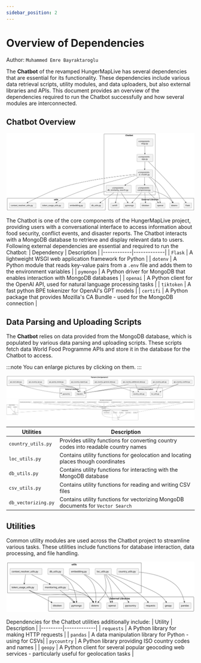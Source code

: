 ```yaml
---
sidebar_position: 2
---
```


# Overview of Dependencies

Author: `Muhammed Emre Bayraktaroglu`

The **Chatbot** of the revamped HungerMapLive has several dependencies that are essential for its functionality. These dependencies include various data retrieval scripts, utility modules, and data uploaders, but also external libraries and APIs. This document provides an overview of the dependencies required to run the Chatbot successfully and how several modules are interconnected.

## Chatbot Overview
![Chatbot Overview](../../../../static/img/chatbot/chatbot_svg.svg)

The Chatbot is one of the core components of the HungerMapLive project, providing users with a conversational interface to access information about food security, conflict events, and disaster reports. The Chatbot interacts with a MongoDB database to retrieve and display relevant data to users.
Following external dependencies are essential and required to run the Chatbot:
| Dependency | Description |
|------------|-------------|
| `Flask` | A lightweight WSGI web application framework for Python |
| `dotenv` | A Python module that reads key-value pairs from a `.env` file and adds them to the environment variables |
| `pymongo` | A Python driver for MongoDB that enables interaction with MongoDB databases |
| `openai` | A Python client for the OpenAI API, used for natural language processing tasks |
| `tiktoken` | A fast python BPE tokenizer for OpenAI's GPT models |
| `certifi` | A Python package that provides Mozilla's CA Bundle - used for the MongoDB connection |

## Data Parsing and Uploading Scripts
The **Chatbot** relies on data provided from the MongoDB database, which is populated by various data parsing and uploading scripts. These scripts fetch data World Food Programme APIs and store it in the database for the Chatbot to access.

:::note
You can enlarge pictures by clicking on them.
:::

![Data Parsers](../../../../static/img/chatbot/parsers_svg.svg)
![Data Uploaders](../../../../static/img/chatbot/uploaders_svg.svg)



| Utilities | Description |
|-----------|-------------|
| `country_utils.py` | Provides utility functions for converting country codes into readable country names|
| `loc_utils.py` | Contains utility functions for geolocation and locating places though coordinates|
| `db_utils.py` | Contains utility functions for interacting with the MongoDB database|
| `csv_utils.py` | Contains utility functions for reading and writing CSV files|
| `db_vectorizing.py` | Contains utility functions for vectorizing MongoDB documents for `Vector Search`|

## Utilities
Common utility modules are used across the Chatbot project to streamline various tasks. These utilities include functions for database interaction, data processing, and file handling.

![Utilities Overview](../../../../static/img/chatbot/utils_svg.svg)

Dependencies for the Chatbot utilities additionally include:
| Utility | Description |
|---------|-------------|
| `requests` | A Python library for making HTTP requests |
| `pandas` | A data manipulation library for Python - using for CSVs|
| `pycountry` | A Python library providing ISO country codes and names |
| `geopy` | A Python client for several popular geocoding web services - particularly useful for geolocation tasks |